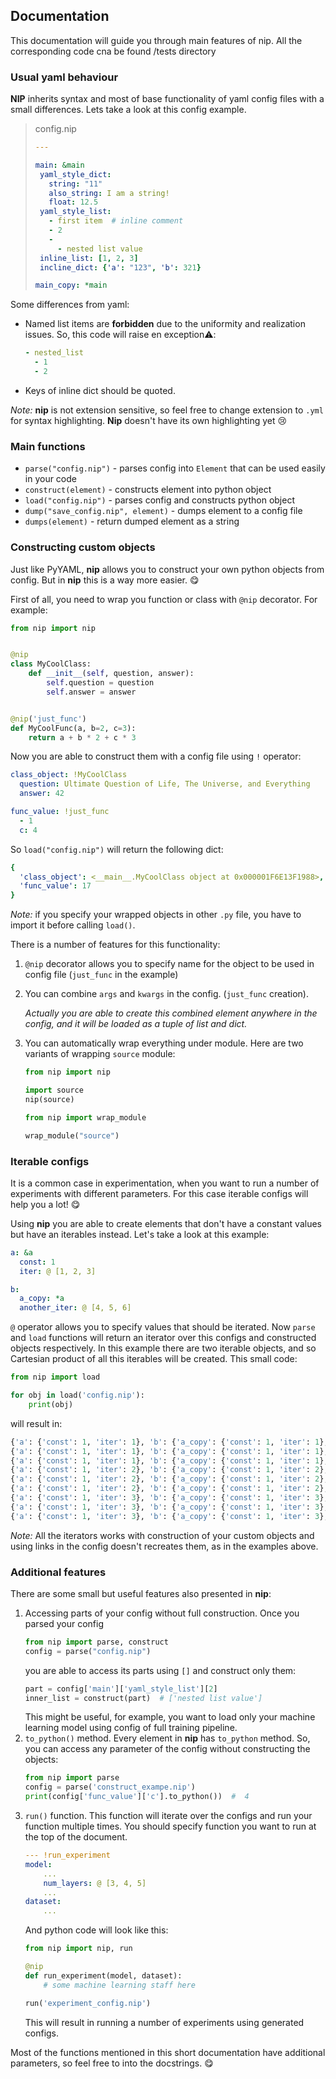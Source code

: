 Documentation
----
This documentation will guide you through main features of nip.
All the corresponding code cna be found /tests directory

### Usual yaml behaviour
**NIP** inherits syntax and most of base functionality of yaml config files with a small differences.
Lets take a look at this config example.
> config.nip
>```yaml
>---
>
>main: &main
>  yaml_style_dict:
>    string: "11"
>    also_string: I am a string!
>    float: 12.5
>  yaml_style_list:
>    - first item  # inline comment
>    - 2
>    -  
>      - nested list value
>  inline_list: [1, 2, 3]
>  incline_dict: {'a': "123", 'b': 321}
>
>main_copy: *main
>```

Some differences from yaml:
- Named list items are **forbidden** due to the uniformity and realization issues. So, this code will raise en exception:warning::
    ```yaml
    - nested_list
      - 1
      - 2
    ```
- Keys of inline dict should be quoted.

_Note:_ **nip** is not extension sensitive, so feel free to change extension to `.yml` for syntax highlighting. **Nip** doesn't have its own highlighting yet :cry: 

### Main functions
 
 - `parse("config.nip")` - parses config into `Element` that can be used easily in your code
 - `construct(element)` - constructs element into python object
 - `load("config.nip")` - parses config and constructs python object
 - `dump("save_config.nip", element)` - dumps element to a config file
 - `dumps(element)` - return dumped element as a string
 
### Constructing custom objects
Just like PyYAML, **nip** allows you to construct your own python objects from config. But in **nip** this is a way more easier. :yum:

First of all, you need to wrap you function or class with `@nip` decorator. For example:
```python
from nip import nip


@nip
class MyCoolClass:
    def __init__(self, question, answer):
        self.question = question
        self.answer = answer


@nip('just_func')
def MyCoolFunc(a, b=2, c=3):
    return a + b * 2 + c * 3
```

Now you are able to construct them with a config file using `!` operator:
```yaml
class_object: !MyCoolClass
  question: Ultimate Question of Life, The Universe, and Everything
  answer: 42

func_value: !just_func
  - 1
  c: 4
```
So `load("config.nip")` will return the following dict:
```yaml
{
  'class_object': <__main__.MyCoolClass object at 0x000001F6E13F1988>,
  'func_value': 17
}
```
_Note:_ if you specify your wrapped objects in other `.py` file, you have to import it before calling `load()`.


There is a number of features for this functionality:
1. `@nip` decorator allows you to specify name for the object to be used in config file (`just_func` in the example)
2. You can combine `args` and `kwargs` in the config. (`just_func` creation).

    _Actually you are able to create this combined element anywhere in the config, and it will be loaded as a tuple of list and dict._
3. You can  automatically wrap everything under module.
   Here are two variants of wrapping `source` module:
   ```python
   from nip import nip
   
   import source
   nip(source)
   ```
    ```python
    from nip import wrap_module
    
    wrap_module("source")
    ``` 

### Iterable configs
It is a common case in experimentation, when you want to run a number of experiments with different parameters.
For this case iterable configs will help you a lot! :yum:

Using **nip** you are able to create elements that don't have a constant values but have an iterables instead. Let's take a look at this example:
```yaml
a: &a
  const: 1
  iter: @ [1, 2, 3]

b:
  a_copy: *a
  another_iter: @ [4, 5, 6]
```
`@` operator allows you to specify values that should be iterated.
Now `parse` and `load` functions will return an iterator over this configs and constructed objects respectively.
In this example there are two iterable objects, and so Cartesian product of all this iterables will be created.
This small code:
```python
from nip import load

for obj in load('config.nip'):
    print(obj)
```
will result in:
```python
{'a': {'const': 1, 'iter': 1}, 'b': {'a_copy': {'const': 1, 'iter': 1}, 'another_iter': 4}}
{'a': {'const': 1, 'iter': 1}, 'b': {'a_copy': {'const': 1, 'iter': 1}, 'another_iter': 5}}
{'a': {'const': 1, 'iter': 1}, 'b': {'a_copy': {'const': 1, 'iter': 1}, 'another_iter': 6}}
{'a': {'const': 1, 'iter': 2}, 'b': {'a_copy': {'const': 1, 'iter': 2}, 'another_iter': 4}}
{'a': {'const': 1, 'iter': 2}, 'b': {'a_copy': {'const': 1, 'iter': 2}, 'another_iter': 5}}
{'a': {'const': 1, 'iter': 2}, 'b': {'a_copy': {'const': 1, 'iter': 2}, 'another_iter': 6}}
{'a': {'const': 1, 'iter': 3}, 'b': {'a_copy': {'const': 1, 'iter': 3}, 'another_iter': 4}}
{'a': {'const': 1, 'iter': 3}, 'b': {'a_copy': {'const': 1, 'iter': 3}, 'another_iter': 5}}
{'a': {'const': 1, 'iter': 3}, 'b': {'a_copy': {'const': 1, 'iter': 3}, 'another_iter': 6}}
```
_Note:_ All the iterators works with construction of your custom objects and using links in the config doesn't recreates them, as in the examples above.

### Additional features 
There are some small but useful features also presented in **nip**:
1. Accessing parts of your config without full construction. Once you parsed your config
   ```python
   from nip import parse, construct
   config = parse("config.nip")
   ```
    you are able to access its parts using `[]` and construct only them: 
    ```python
   part = config['main']['yaml_style_list'][2]
   inner_list = construct(part)  # ['nested list value']
    ```
   This might be useful, for example, you want to load only your machine learning model using config of full training pipeline.
2. `to_python()` method. Every element in **nip** has `to_python` method. So, you can access any parameter of the config without constructing the objects:
    ```python
    from nip import parse
    config = parse('construct_exampe.nip')
    print(config['func_value']['c'].to_python())  #  4
    ```
3. `run()` function. This function will iterate over the configs and run your function multiple times. You should specify function you want to run at the top of the document.
   ```yaml
   --- !run_experiment
   model:
       ...
       num_layers: @ [3, 4, 5]
       ...
   dataset:
       ...
   ```
   And python code will look like this:
   ```python
   from nip import nip, run
   
   @nip
   def run_experiment(model, dataset):
       # some machine learning staff here
   
   run('experiment_config.nip')
   ```
   This will result in running a number of experiments using generated configs. 


Most of the functions mentioned in this short documentation have additional parameters, so feel free to into the docstrings. :yum:
